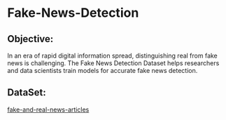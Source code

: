 # Fake-News-Detection

## Objective:
In an era of rapid digital information spread, distinguishing real from fake news is challenging. The Fake News Detection Dataset helps researchers and data scientists train models for accurate fake news detection.

## DataSet:
[fake-and-real-news-articles](https://www.kaggle.com/datasets/anjalidharmik92/fake-and-real-news-articles)





